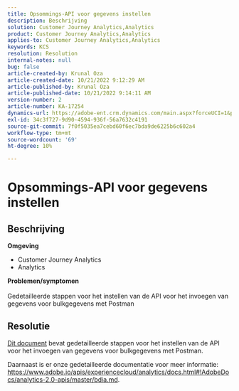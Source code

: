 ```yaml
---
title: Opsommings-API voor gegevens instellen
description: Beschrijving
solution: Customer Journey Analytics,Analytics
product: Customer Journey Analytics,Analytics
applies-to: Customer Journey Analytics,Analytics
keywords: KCS
resolution: Resolution
internal-notes: null
bug: false
article-created-by: Krunal Oza
article-created-date: 10/21/2022 9:12:29 AM
article-published-by: Krunal Oza
article-published-date: 10/21/2022 9:14:11 AM
version-number: 2
article-number: KA-17254
dynamics-url: https://adobe-ent.crm.dynamics.com/main.aspx?forceUCI=1&pagetype=entityrecord&etn=knowledgearticle&id=1433e07a-2051-ed11-bba2-0022480867fb
exl-id: 34c3f727-9d90-4594-936f-56a7632c4191
source-git-commit: 7f0f5035ea7cebd60f6ec7bda9de6225b6c602a4
workflow-type: tm+mt
source-wordcount: '69'
ht-degree: 10%

---
```


# Opsommings-API voor gegevens instellen

## Beschrijving

<b>Omgeving</b>
- Customer Journey Analytics
- Analytics



<b>Problemen/symptomen</b><br><br>Gedetailleerde stappen voor het instellen van de API voor het invoegen van gegevens voor bulkgegevens met Postman<br>

## Resolutie


[Dit document](https://spark.adobe.com/page/0jhQHMs74AtYz/) bevat gedetailleerde stappen voor het instellen van de API voor het invoegen van gegevens voor bulkgegevens met Postman.

Daarnaast is er onze gedetailleerde documentatie voor meer informatie: https://www.adobe.io/apis/experiencecloud/analytics/docs.html#!AdobeDocs/analytics-2.0-apis/master/bdia.md.
